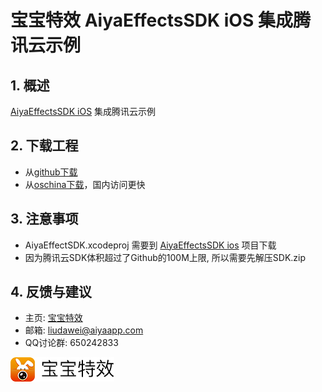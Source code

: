
# 宝宝特效 AiyaEffectsSDK iOS 集成腾讯云示例

## 1. 概述
[AiyaEffectsSDK iOS](https://github.com/aiyaapp/AiyaEffectsIOS) 集成腾讯云示例

## 2. 下载工程
* 从[github下载](https://github.com/aiyaapp/AiyaEffectsWithTXIOS)
* 从[oschina下载](http://git.oschina.net/wangyng/AiyaEffectsWithTXIOS)，国内访问更快

## 3. 注意事项
* AiyaEffectSDK.xcodeproj 需要到 [AiyaEffectsSDK ios](https://github.com/aiyaapp/AiyaEffectsIOS) 项目下载
* 因为腾讯云SDK体积超过了Github的100M上限, 所以需要先解压SDK.zip

## 4. 反馈与建议
- 主页: [宝宝特效](http://www.lansear.cn/product/bbtx)
- 邮箱: <liudawei@aiyaapp.com>
- QQ讨论群: 650242833

<a href="http://www.lansear.cn/product/bbtx"><img src="doc/logo.png" border="0" alt="宝宝特效" /></a>